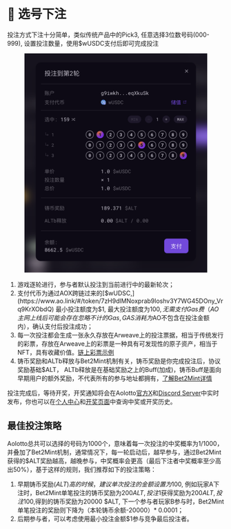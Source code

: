 # 🎲 选号下注

投注方式下注十分简单，类似传统产品中的Pick3, 任意选择3位数号码(000-999), 设置投注数量，使用$wUSDC支付后即可完成投注

<figure><img src=".gitbook/assets/image.png" alt=""><figcaption></figcaption></figure>

1. 游戏逐轮进行，参与者默认投注到当前进行中的最新轮次；
2. 支付代币为通过AOX跨链过来的[$wUDSC,](https://www.ao.link/#/token/7zH9dlMNoxprab9loshv3Y7WG45DOny_Vrq9KrXObdQ) 最小投注额度为$1, 最大投注额度为$100, 无需支付Gas费（AO主网上线后可能会存在忽略不计的Gas,GAS消耗为$AO不包含在投注金额内），确认支付后投注成功；
3. 每一次投注都会生成一张永久存放在Arweave上的投注票据，相当于传统发行的彩票，存放在Arweave上的彩票是一种具有可发现性的原子资产，相当于NFT，具有收藏价值。[链上彩票示例](https://kmu4rbzchrloqp3ypunbd4y345hrhritxwufx7dg5ymkbce6anhq.arweave.net/UynIhyI8Vug_eH0aEfMb508TxRO9qFv8Zu4YoIieA08)
4. 铸币奖励和ALTb释放与Bet2Mint机制有关，铸币奖励是你完成投注后，协议奖励基础$ALT， ALTb释放是在基础奖励之上的Buff(加成)，铸币Buff是面向早期用户的额外奖励，不代表所有的参与地址都拥有，[了解Bet2Mint详情](usdalt.md#bet2mint)

投注完成后，等待开奖，开奖通知将会在Aolotto[官方X](https://x.com/aolotto_dao)和[Discord Server](https://discord.gg/BFhkUCRjmF)中实时发布，你也可以在[个人中心](https://aolotto.com/#/me?tab=wins)和[开奖页面](https://dev.aolotto.com/#/draws)中查询中奖或开奖历史。

## 最佳投注策略

Aolotto总共可以选择的号码为1000个，意味着每一次投注的中奖概率为1/1000， 并叠加了Bet2Mint机制，通常情况下，每一轮启动后，越早参与，通过Bet2Mint获得的$ALT奖励越高，越晚参与，中奖概率会更高（最后下注者中奖概率至少高出50%），基于这样的规则，我们推荐如下的投注策略：

1. 早期铸币奖励($ALT)高的时候，建议单次投注的金额设置为$100, 例如玩家A下注时，Bet2Mint单笔投注的铸币奖励为200$ALT, 投注$1获得奖励为200$ALT, 投注$100,得到的铸币奖励为20000 $ALT, 下一个参与者玩家B参与时，Bet2Mint单笔投注的奖励则下降为（本轮铸币余额-20000）\* 0.0001；
2. 后期参与者，可以考虑使用最小投注金额$1参与竞争最后投注者。



